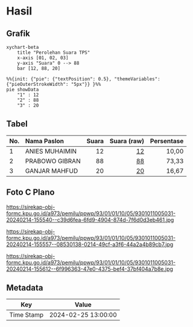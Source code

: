 # Hasil

## Grafik

```mermaid
xychart-beta
    title "Perolehan Suara TPS"
    x-axis [01, 02, 03]
    y-axis "Suara" 0 --> 88
    bar [12, 88, 20]
```

```mermaid
%%{init: {"pie": {"textPosition": 0.5}, "themeVariables": {"pieOuterStrokeWidth": "5px"}} }%%
pie showData
    "1" : 12
    "2" : 88
    "3" : 20
```

## Tabel

| No. | Nama Paslon    | Suara | Suara (raw) | Persentase |
|:--- |:-------------- | -----:| -----------:| ----------:|
| 1   | ANIES MUHAIMIN | 12    | [12][p-1]   | 10,00      |
| 2   | PRABOWO GIBRAN | 88    | [88][p-2]   | 73,33      |
| 3   | GANJAR MAHFUD  | 20    | [20][p-3]   | 16,67      |


[p-1]: https://github.com/gigit-pemilu/pemilu-2024-93-papua-selatan/blob/main/pilpres/hitung-suara/sub/93-papua-selatan/sub/01-merauke/sub/01-merauke/sub/1005-maro/sub/031-tps/sub/paslon-1.txt
[p-2]: https://github.com/gigit-pemilu/pemilu-2024-93-papua-selatan/blob/main/pilpres/hitung-suara/sub/93-papua-selatan/sub/01-merauke/sub/01-merauke/sub/1005-maro/sub/031-tps/sub/paslon-2.txt
[p-3]: https://github.com/gigit-pemilu/pemilu-2024-93-papua-selatan/blob/main/pilpres/hitung-suara/sub/93-papua-selatan/sub/01-merauke/sub/01-merauke/sub/1005-maro/sub/031-tps/sub/paslon-3.txt

## Foto C Plano

https://sirekap-obj-formc.kpu.go.id/a973/pemilu/ppwp/93/01/01/10/05/9301011005031-20240214-155540--c39d6fea-6fd9-4904-874d-7f6d0d3eb461.jpg

https://sirekap-obj-formc.kpu.go.id/a973/pemilu/ppwp/93/01/01/10/05/9301011005031-20240214-155557--08530138-0214-49cf-a3f6-44a2a4b89cb7.jpg

https://sirekap-obj-formc.kpu.go.id/a973/pemilu/ppwp/93/01/01/10/05/9301011005031-20240214-155612--6f996363-47e0-4375-bef4-37bf404a7b8e.jpg


## Metadata

| Key        | Value               |
| ---------- | ------------------- |
| Time Stamp | 2024-02-25 13:00:00 |



